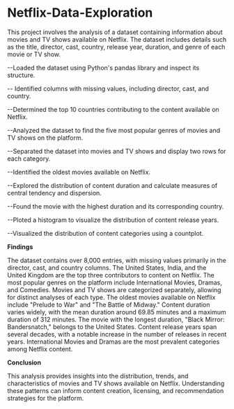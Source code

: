 # Netflix-Data-Exploration
This project involves the analysis of a dataset containing information about movies and TV shows available on Netflix. The dataset includes details such as the title, director, cast, country, release year, duration, and genre of each movie or TV show.

--Loaded the dataset using Python's pandas library and inspect its structure. 

-- Identified columns with missing values, including director, cast, and country.

--Determined the top 10 countries contributing to the content available on Netflix.

--Analyzed the dataset to find the five most popular genres of movies and TV shows on the platform.

--Separated the dataset into movies and TV shows and display two rows for each category.

--Identified the oldest movies available on Netflix.

--Explored the distribution of content duration and calculate measures of central tendency and dispersion.

--Found the movie with the highest duration and its corresponding country.

--Ploted a histogram to visualize the distribution of content release years.

--Visualized the distribution of content categories using a countplot.

**Findings**

The dataset contains over 8,000 entries, with missing values primarily in the director, cast, and country columns.
The United States, India, and the United Kingdom are the top three contributors to content on Netflix.
The most popular genres on the platform include International Movies, Dramas, and Comedies.
Movies and TV shows are categorized separately, allowing for distinct analyses of each type.
The oldest movies available on Netflix include "Prelude to War" and "The Battle of Midway."
Content duration varies widely, with the mean duration around 69.85 minutes and a maximum duration of 312 minutes.
The movie with the longest duration, "Black Mirror: Bandersnatch," belongs to the United States.
Content release years span several decades, with a notable increase in the number of releases in recent years.
International Movies and Dramas are the most prevalent categories among Netflix content.

**Conclusion**

This analysis provides insights into the distribution, trends, and characteristics of movies and TV shows available on Netflix. Understanding these patterns can inform content creation, licensing, and recommendation strategies for the platform.
